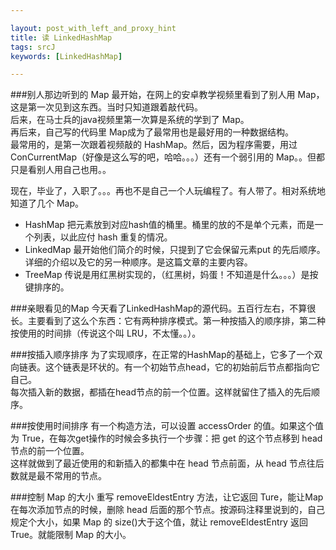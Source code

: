 ```yaml
---

layout: post_with_left_and_proxy_hint
title: 读 LinkedHashMap
tags: srcJ
keywords: [LinkedHashMap]

---
```


###别人那边听到的 Map
最开始，在网上的安卓教学视频里看到了别人用 Map，这是第一次见到这东西。当时只知道跟着敲代码。   
后来，在马士兵的java视频里第一次算是系统的学到了 Map。    
再后来，自己写的代码里 Map成为了最常用也是最好用的一种数据结构。   
最常用的，是第一次跟着视频敲的 HashMap。然后，因为程序需要，用过 ConCurrentMap（好像是这么写的吧，哈哈。。。）还有一个弱引用的 Map。。但都只是看别人用自己也用。。


现在，毕业了，入职了。。。再也不是自己一个人玩编程了。有人带了。相对系统地知道了几个 Map。

- HashMap 把元素放到对应hash值的桶里。桶里的放的不是单个元素，而是一个列表，以此应付 hash 重复的情况。    
- LinkedMap 最开始他们简介的时候，只提到了它会保留元素put 的先后顺序。详细的介绍以及它的另一种顺序。是这篇文章的主要内容。    
- TreeMap 传说是用红黑树实现的，（红黑树，妈蛋！不知道是什么。。。）是按键排序的。

###亲眼看见的Map
今天看了LinkedHashMap的源代码。五百行左右，不算很长。主要看到了这么个东西：它有两种排序模式。第一种按插入的顺序排，第二种按使用的时间排（传说这个叫 LRU，不太懂。。）。

###按插入顺序排序
为了实现顺序，在正常的HashMap的基础上，它多了一个双向链表。这个链表是环状的。有一个初始节点head，它的初始前后节点都指向它自己。    
每次插入新的数据，都插在head节点的前一个位置。这样就留住了插入的先后顺序。    

###按使用时间排序
有一个构造方法，可以设置 accessOrder 的值。如果这个值为 True，在每次get操作的时候会多执行一个步骤：把 get 的这个节点移到 head 节点的前一个位置。   
这样就做到了最近使用的和新插入的都集中在 head 节点前面，从 head 节点往后数就是最不常用的节点。   

###控制 Map 的大小
重写 removeEldestEntry 方法，让它返回 Ture，能让Map在每次添加节点的时候，删除 head 后面的那个节点。按源码注释里说到的，自己规定个大小，如果 Map 的 size()大于这个值，就让 removeEldestEntry 返回 True。就能限制 Map 的大小。
